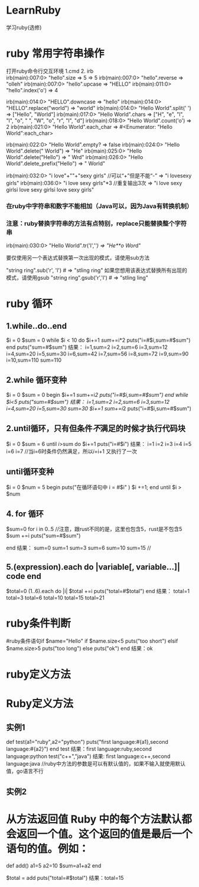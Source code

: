# LearnRuby
学习ruby(选修)
# ruby 常用字符串操作
 打开ruby命令行交互环境
1.cmd
2. irb                                                                                      
irb(main):007:0> "hello".size                                                             => 5                                                                                        => 5
irb(main):007:0> "hello".reverse                                                          => "olleh"
irb(main):007:0> "hello".upcase                                                           => "HELLO"
irb(main):011:0> "hello".index('o')                                                       => 4

irb(main):014:0> "HELLO".downcase                                                       => "hello"
irb(main):014:0> "HELLO".replace("world")                                               => "world"
irb(main):014:0> "Hello World".split(' ')                                               => ["Hello", "World"]
irb(main):017:0> "Hello World".chars                                                    => ["H", "e", "l", "l", "o", " ", "W", "o", "r", "l", "d"]
irb(main):018:0> "Hello World".count('o')                                               => 2
irb(main):021:0> "Hello World".each_char                                                => #<Enumerator: "Hello World":each_char>

irb(main):022:0> "Hello World".empty?                                                   => false
irb(main):024:0> "Hello World".delete(" World")                                         => "He"
irb(main):025:0> "Hello World".delete("Hello")                                          => " Wrd"
irb(main):026:0> "Hello World".delete_prefix("Hello")                                   => " World"


irb(main):032:0> "i love"+""+"sexy girls"    //可以“+”但是不能“-”                                            => "i lovesexy girls"
irb(main):036:0>  "i love sexy girls"*3    //重复输出3次                                  => "i love sexy girlsi love sexy girlsi love sexy girls"
### 在ruby中字符串和数字不能相加（Java可以，因为Java有转换机制）
### 注意：ruby替换字符串的方法有点特别，replace只能替换整个字符串
irb(main):030:0> "Hello World".tr('l','*')                                               => "He**o Wor*d"

要仅使用另一个表达式替换第一次出现的模式，请使用sub方法

"string ring".sub('r', 'l') # => "stling ring"
如果您想用该表达式替换所有出现的模式，请使用gsub
"string ring".gsub('r','l') # => "stling ling" 

# ruby 循环
## 1.while..do..end
$i = 0
$sum = 0
while $i < 10 do
  $i+=1
  $sum+=$i*2
  puts("i=#$i,sum=#$sum")
end
puts("sum=#$sum")
结果：
i=1,sum=2
i=2,sum=6
i=3,sum=12
i=4,sum=20
i=5,sum=30
i=6,sum=42
i=7,sum=56
i=8,sum=72
i=9,sum=90
i=10,sum=110
sum=110

## 2.while 循环变种
 $i = 0
$sum = 0
begin
  $i+=1
  $sum+=$i*2
  puts("i=#$i,sum=#$sum")
end while $i<5
puts("sum=#$sum")
结果：
 i=1,sum=2
i=2,sum=6
i=3,sum=12
i=4,sum=20
i=5,sum=30
sum=30 $i+=1
  $sum+=$i*2
  puts("i=#$i,sum=#$sum")
## 2.until循环，只有但条件<em>不</em>满足的时候才执行代码块
 $i = 0
$sum = 6
until $i>$sum do
  $i+=1
  puts("i=#$i")
结果：
i=1
i=2
i=3
i=4
i=5
i=6
i=7 //当i=6时条件仍然满足，所以$i=$i+1 又执行了一次

## until循环变种
$i = 0
$num = 5
begin
   puts("在循环语句中 i = #$i" )
   $i +=1;
end until $i > $num

## 4. for 循环
$sum=0
for i in 0..5 //注意，跟rust不同的是，这里也包含5，rust是不包含5
  $sum +=i
  puts("sum=#$sum")

end
结果：
sum=0
sum=1
sum=3
sum=6
sum=10
sum=15 //

## 5.(expression).each do |variable[, variable...]| code end
$total=0 
(1..6).each do |i|
  $total +=i
  puts("total=#$total")
end
结果：
total=1
total=3
total=6
total=10
total=15
total=21
# ruby条件判断
#ruby条件语句if
$name="Hello"
if $name.size<5
  puts("too short")
elsif  $name.size>5
  puts("too long")
else
  puts("ok")
end
结果：ok
# ruby定义方法
# Ruby定义方法
## 实例1
def test(a1="ruby",a2="python")
  puts("first language:#{a1},second language:#{a2}")
end
test
结果：first language:ruby,second language:python
test("c++","java")
结果:
first language:c++,second language:java //ruby中方法的参数是可以有默认值的，如果不输入就使用默认值，go语言不行

## 实例2
# 从方法返回值 Ruby 中的每个方法默认都会返回一个值。这个返回的值是最后一个语句的值。例如：
def add()
  a1=5
  a2=10
  $sum=a1+a2
end

$total = add
puts("total=#$total")
结果：total=15
